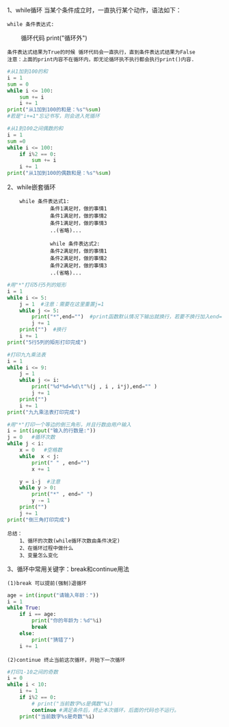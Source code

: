 1、while循环 当某个条件成立时，一直执行某个动作，语法如下：

    while 条件表达式:
　　      循环代码
    print("循环外")

    条件表达式结果为True的时候 循环代码会一直执行，直到条件表达式结果为False
    注意：上面的print内容不在循环内，即无论循环执不执行都会执行print()内容.
    
```python
#从1加到100的和
i = 1
sum = 0
while i <= 100:
    sum += i
    i += 1
print("从1加到100的和是：%s"%sum)
#若是"i+=1"忘记书写，则会进入死循环
```
```python
#从1到100之间偶数的和
i = 1
sum =0
while i <= 100:
    if i%2 == 0:
        sum += i
    i += 1
print("从1加到100的偶数和是：%s"%sum)
```

2、while嵌套循环

        while 条件表达式1:
                  条件1满足时，做的事情1
                  条件1满足时，做的事情2
                  条件1满足时，做的事情3
                  ..(省略)...
                  
                  while 条件表达式2:
                  条件2满足时，做的事情1
                  条件2满足时，做的事情2
                  条件2满足时，做的事情3
                  ..(省略)...

```python
#用"*"打印5行5列的矩形
i = 1
while i <= 5:
    j = 1  #注意：需要在这里重置j=1
    while j <= 5:
        print("*",end="")  #print函数默认情况下输出就换行，若要不换行加入end=""
        j += 1
    print("")  #换行
    i += 1
print("5行5列的矩形打印完成")
```

```python
#打印九九乘法表
i = 1
while i <= 9:
    j = 1
    while j <= i:
        print("%d*%d=%d\t"%(j , i , i*j),end="" )
        j += 1
    print("")
    i += 1
print("九九乘法表打印完成")
```

```python
#用"*"打印一个等边的倒三角形，并且行数由用户输入
i = int(input("输入的行数是:"))
j = 0   #循环次数
while j < i:
    x = 0   #空格数
    while  x < j:
        print(" " , end="")
        x += 1

    y = i-j  #注意
    while y > 0:
        print("*" , end=" ")
        y -= 1
    print("")
    j += 1
print("倒三角打印完成")
```
    总结：
        1、循环的次数(while循环次数由条件决定)
        2、在循环过程中做什么
        3、变量怎么变化

3、循环中常用关键字：break和continue用法

    (1)break 可以提前(强制)退循环

```python
age = int(input("请输入年龄："))
i = 1
while True:
    if i == age:
        print("你的年龄为：%d"%i)
        break
    else:
        print("猜错了")
    i += 1
```

    (2)continue 终止当前这次循环，开始下一次循环
    
```python
#打印1-10之间的奇数
i = 0
while i < 10:
    i += 1
    if i%2 == 0:
        # print("当前数字%s是偶数"%i)
        continue #满足条件后，终止本次循环，后面的代码也不运行。
    print("当前数字%s是奇数"%i)
```